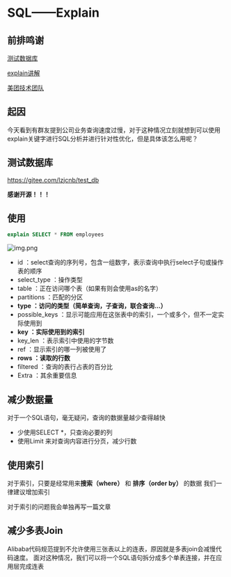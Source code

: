 # SQL——Explain

## 前排鸣谢

[测试数据库](https://gitee.com/lzjcnb/test_db)

[explain讲解](https://www.pdai.tech/md/db/sql-mysql/sql-mysql-performance.html)

[美团技术团队](https://tech.meituan.com/2022/04/21/slow-query-optimized-advice-driven-by-cost-model.html)

## 起因

今天看到有群友提到公司业务查询速度过慢，对于这种情况立刻就想到可以使用explain关键字进行SQL分析并进行针对性优化，但是具体该怎么用呢？

## 测试数据库

https://gitee.com/lzjcnb/test_db 

**感谢开源！！！**

## 使用

```sql
explain SELECT * FROM employees 
```

![img.png](../public/pictures/explain-1.png)

* id ：select查询的序列号，包含一组数字，表示查询中执行select子句或操作表的顺序
* select_type ：操作类型 
* table ：正在访问哪个表（如果有则会使用as的名字） 
* partitions ：匹配的分区 
* **type ：访问的类型（简单查询，子查询，联合查询...）** 
* possible_keys ：显示可能应用在这张表中的索引，一个或多个，但不一定实际使用到 
* **key ：实际使用到的索引** 
* key_len ：表示索引中使用的字节数
* ref ：显示索引的哪一列被使用了
* **rows ：读取的行数** 
* filtered ：查询的表行占表的百分比 
* Extra ：其余重要信息

## 减少数据量
对于一个SQL语句，毫无疑问，查询的数据量越少查得越快
* 少使用SELECT *，只查询必要的列
* 使用Limit 来对查询内容进行分页，减少行数

## 使用索引
对于索引，只要是经常用来**搜索（where）** 和 **排序（order by）** 的数据
我们一律建议增加索引

对于索引的问题我会单独再写一篇文章

## 减少多表Join
Alibaba代码规范提到不允许使用三张表以上的连表，原因就是多表join会减慢代码速度。
面对这种情况，我们可以将一个SQL语句拆分成多个单表连接，并在应用层完成连表


